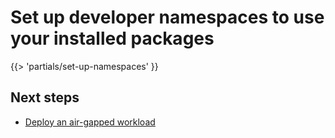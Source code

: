 # Set up developer namespaces to use your installed packages

<!-- The below partial is in the docs-tap/partials directory -->

{{> 'partials/set-up-namespaces' }}

## <a id='next-steps'></a>Next steps

- [Deploy an air-gapped workload](../getting-started/air-gap-workload.hbs.md)
